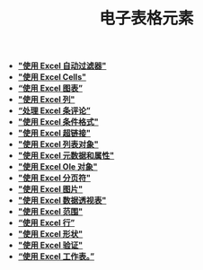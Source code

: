 ﻿---
title: 电子表格元素
second_title: Documen
type: docs
url: /zh/spreadsheet-elements/
keywords: Learn how to work with spreadsheet elements on Aspose Cells Cloud file
description: 了解如何在 Aspose Cells 云文件上使用电子表格元素。SDK 支持多种开发语言，包括 Android、C#、Go、Java、NodeJS、Perl、PHP、Python、Ruby 和 Swift。
weight: 100
kwords: Excel、Office 云、REST API、电子表格、PDF、CSV、Json、Markdown、文件和存储
---
- **["使用 Excel 自动过滤器"](https://docs.aspose.cloud/cells/autofilter/)**
- **["使用 Excel Cells"](https://docs.aspose.cloud/cells/working-with-cells/)**
- **[“使用 Excel 图表”](https://docs.aspose.cloud/cells/charts/)**
- **["使用 Excel 列"](https://docs.aspose.cloud/cells/columns/)**
- **[“处理 Excel 条评论”](https://docs.aspose.cloud/cells/comments/)**
- **["使用 Excel 条件格式"](https://docs.aspose.cloud/cells/conditional-formattings/)**
- **["使用 Excel 超链接"](https://docs.aspose.cloud/cells/hyperlinks/)**
- **["使用 Excel 列表对象"](https://docs.aspose.cloud/cells/list-objects/)**
- **["使用 Excel 元数据和属性"](https://docs.aspose.cloud/cells/metadata/)**
- **["使用 Excel Ole 对象"](https://docs.aspose.cloud/cells/oleobjects/)**
- **["使用 Excel 分页符"](https://docs.aspose.cloud/cells/working-with-pagebreaks/)**
- **["使用 Excel 图片"](https://docs.aspose.cloud/cells/pictures/)**
- **["使用 Excel 数据透视表"](https://docs.aspose.cloud/cells/pivottables/)**
- **["使用 Excel 范围"](https://docs.aspose.cloud/cells/ranges/)**
- **[“使用 Excel 行”](https://docs.aspose.cloud/cells/rows/)**
- **["使用 Excel 形状"](https://docs.aspose.cloud/cells/shapes/)**
- **["使用 Excel 验证"](https://docs.aspose.cloud/cells/validations/)**
- **[“使用 Excel 工作表。”](https://docs.aspose.cloud/cells/worksheets/)**
